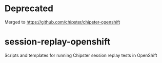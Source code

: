 # Deprecated

Merged to https://github.com/chipster/chipster-openshift

# session-replay-openshift
Scripts and templates for running Chipster session replay tests in OpenShift
